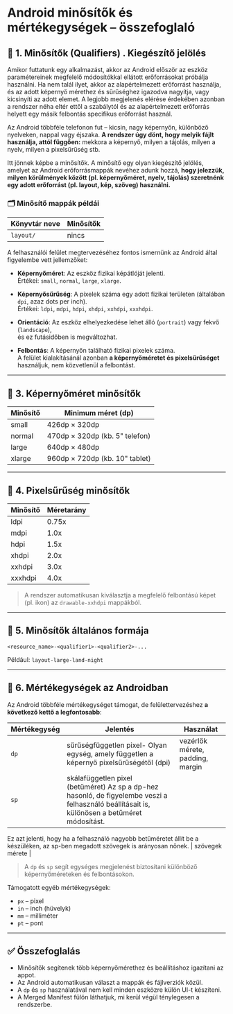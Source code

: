 
# Android minősítők és mértékegységek – összefoglaló

## 📌 1. Minősítők (Qualifiers) . Kiegészítő jelölés
Amikor futtatunk egy alkalmazást, akkor az Android először az eszköz paramétereinek megfelelő módosítókkal ellátott erőforrásokat próbálja használni. Ha nem talál ilyet, akkor az alapértelmezett erőforrást használja, és az adott képernyő mérethez és sűrűséghez igazodva nagyítja, vagy kicsinyíti az adott elemet. A legjobb megjelenés elérése érdekében azonban a rendszer néha eltér ettől a szabálytól és az alapértelmezett erőforrás helyett egy másik felbontás specifikus erőforrást használ. 

Az Android többféle telefonon fut – kicsin, nagy képernyőn, különböző nyelveken, nappal vagy éjszaka.
**A rendszer úgy dönt, hogy melyik fájlt használja, attól függően:**
mekkora a képernyő,
milyen a tájolás,
milyen a nyelv,
milyen a pixelsűrűség stb.

Itt jönnek képbe a minősítők.
A minősítő egy olyan kiegészítő jelölés, amelyet az Android erőforrásmappák nevéhez adunk hozzá,
**hogy jelezzük, milyen körülmények között (pl. képernyőméret, nyelv, tájolás) szeretnénk egy adott erőforrást (pl. layout, kép, szöveg) használni.**

### 🗂️ Minősítő mappák példái

| Könyvtár neve                   | Minősítők                     |
|--------------------------------|-------------------------------|
| `layout/`                      | nincs                         |


A felhasználói felület megtervezéséhez fontos ismernünk az Android által figyelembe vett jellemzőket:

- **Képernyőméret**: Az eszköz fizikai képátlóját jelenti.  
  Értékei: `small`, `normal`, `large`, `xlarge`.

- **Képernyősűrűség**: A pixelek száma egy adott fizikai területen (általában `dpi`, azaz dots per inch).  
  Értékei: `ldpi`, `mdpi`, `hdpi`, `xhdpi`, `xxhdpi`, `xxxhdpi`.

- **Orientáció**: Az eszköz elhelyezkedése lehet álló (`portrait`) vagy fekvő (`landscape`),  
  és ez futásidőben is megváltozhat.

- **Felbontás**: A képernyőn található fizikai pixelek száma.  
  A felület kialakításánál azonban **a képernyőméretet és pixelsűrűséget** használjuk, nem közvetlenül a felbontást.

---

## 📱 3. Képernyőméret minősítők

| Minősítő | Minimum méret (dp)         |
|----------|-----------------------------|
| small    | 426dp × 320dp               |
| normal   | 470dp × 320dp (kb. 5" telefon) |
| large    | 640dp × 480dp               |
| xlarge   | 960dp × 720dp (kb. 10" tablet) |

---

## 🎨 4. Pixelsűrűség minősítők

| Minősítő   | Méretarány |
|------------|------------|
| ldpi       | 0.75x      |
| mdpi       | 1.0x       |
| hdpi       | 1.5x       |
| xhdpi      | 2.0x       |
| xxhdpi     | 3.0x       |
| xxxhdpi    | 4.0x       |

> A rendszer automatikusan kiválasztja a megfelelő felbontású képet (pl. ikon) az `drawable-xxhdpi` mappákból.

---

## 🧩 5. Minősítők általános formája

```text
<resource_name>-<qualifier1>-<qualifier2>-...
```

Például: `layout-large-land-night`

---

## 📏 6. Mértékegységek az Androidban

Az Android többféle mértékegységet támogat, de felülettervezéshez **a következő kettő a legfontosabb**:

| Mértékegység | Jelentés                              | Használat                        |
|--------------|----------------------------------------|----------------------------------|
| `dp`         | sűrűségfüggetlen pixel- Olyan egység, amely független a képernyő pixelsűrűségétől (dpi)                 | vezérlők mérete, padding, margin |
| `sp`         | skálafüggetlen pixel (betűméret)  Az sp a dp-hez hasonló, de figyelembe veszi a felhasználó beállításait is, különösen a betűméret módosítást.

Ez azt jelenti, hogy ha a felhasználó nagyobb betűméretet állít be a készüléken, az sp-ben megadott szövegek is arányosan nőnek.     | szövegek mérete                  |

> A `dp` és `sp` segít egységes megjelenést biztosítani különböző képernyőméreteken és felbontásokon.

Támogatott egyéb mértékegységek:
- `px` – pixel
- `in` – inch (hüvelyk)
- `mm` – milliméter
- `pt` – pont

---

## ✅ Összefoglalás

- Minősítők segítenek több képernyőmérethez és beállításhoz igazítani az appot.
- Az Android automatikusan választ a mappák és fájlverziók közül.
- A `dp` és `sp` használatával nem kell minden eszközre külön UI-t készíteni.
- A Merged Manifest fülön láthatjuk, mi kerül végül ténylegesen a rendszerbe.
